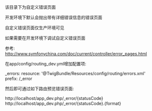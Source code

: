 该目录下为自定义错误页面

开发环境下默认会抛出带有详细错误信息的错误页面

自定义错误页面仅生产环境可见

如果需要在开发环境下调试自定义错误页面

参考: http://www.symfonychina.com/doc/current/controller/error_pages.html

在app/config/routing_dev.yml增加配置项: 

_errors:
    resource: '@TwigBundle/Resources/config/routing/errors.xml'
    prefix: /_error

然后即可通过如下路由预览错误页面: 

http://localhost/app_dev.php/_error/{statusCode}
http://localhost/app_dev.php/_error/{statusCode}.{format}